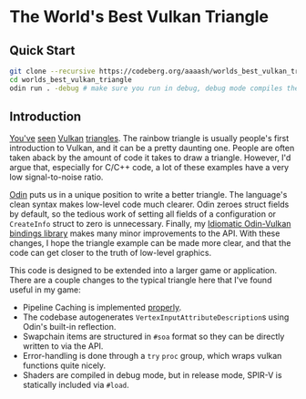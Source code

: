 # The World's Best Vulkan Triangle

## Quick Start

```bash
git clone --recursive https://codeberg.org/aaaash/worlds_best_vulkan_triangle.git
cd worlds_best_vulkan_triangle
odin run . -debug # make sure you run in debug, debug mode compiles the shaders
```

## Introduction

[You've](https://github.com/SaschaWillems/Vulkan/blob/master/examples/triangle/triangle.cpp) [seen](https://vulkan-tutorial.com/code/15_hello_triangle.cpp) [Vulkan](https://github.com/vulkano-rs/vulkano-examples/blob/master/src/bin/triangle.rs) [triangles](https://gist.github.com/terickson001/bdaa52ce621a6c7f4120abba8959ffe6). The rainbow triangle is usually people's first introduction to Vulkan, and it can be a pretty daunting one. People are often taken aback by the amount of code it takes to draw a triangle. However, I'd argue that, especially for C/C++ code, a lot of these examples have a very low signal-to-noise ratio. 

[Odin](https://odin-lang.org/) puts us in a unique position to write a better triangle. The language's clean syntax makes low-level code much clearer. Odin zeroes struct fields by default, so the tedious work of setting all fields of a configuration or `CreateInfo` struct to zero is unnecessary. Finally, my [Idiomatic Odin-Vulkan bindings library](https://codeberg.org/aaaash/idiomatic_odin_vulkan_bindings) makes many minor improvements to the API. With these changes, I hope the triangle example can be made more clear, and that the code can get closer to the truth of low-level graphics.

This code is designed to be extended into a larger game or application. There are a couple changes to the typical triangle here that I've found useful in my game:
- Pipeline Caching is implemented [properly](https://zeux.io/2019/07/17/serializing-pipeline-cache/).
- The codebase autogenerates `VertexInputAttributeDescription`s using Odin's built-in reflection.
- Swapchain items are structured in `#soa` format so they can be directly written to via the API.
- Error-handling is done through a `try` `proc` group, which wraps vulkan functions quite nicely.
- Shaders are compiled in debug mode, but in release mode, SPIR-V is statically included via `#load`.
